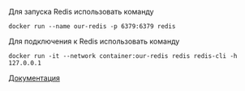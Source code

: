 Для запуска Redis использовать команду
```
docker run --name our-redis -p 6379:6379 redis
```
Для подключения к Redis использовать команду
```
docker run -it --network container:our-redis redis redis-cli -h 127.0.0.1
```
[Документация](https://otus.ru/nest/post/715/)
